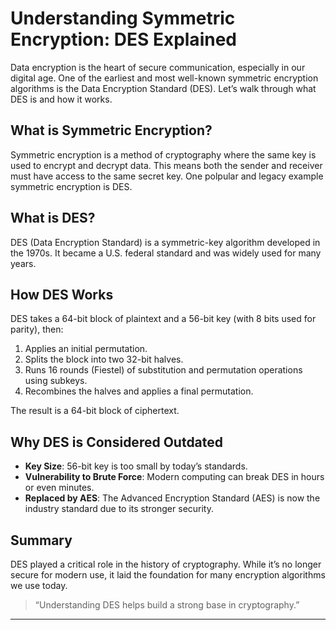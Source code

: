 # Understanding Symmetric Encryption: DES Explained

Data encryption is the heart of secure communication, especially in our digital age. One of the earliest and most well-known symmetric encryption algorithms is the Data Encryption Standard (DES). Let’s walk through what DES is and how it works.

## What is Symmetric Encryption?

Symmetric encryption is a method of cryptography where the same key is used to encrypt and decrypt data. This means both the sender and receiver must have access to the same secret key. One polpular and legacy example symmetric encryption is DES. 

## What is DES?

DES (Data Encryption Standard) is a symmetric-key algorithm developed in the 1970s. It became a U.S. federal standard and was widely used for many years.

## How DES Works

DES takes a 64-bit block of plaintext and a 56-bit key (with 8 bits used for parity), then:

1. Applies an initial permutation.
2. Splits the block into two 32-bit halves.
3. Runs 16 rounds (Fiestel) of substitution and permutation operations using subkeys.
4. Recombines the halves and applies a final permutation.

The result is a 64-bit block of ciphertext.

## Why DES is Considered Outdated

- **Key Size**: 56-bit key is too small by today’s standards.
- **Vulnerability to Brute Force**: Modern computing can break DES in hours or even minutes.
- **Replaced by AES**: The Advanced Encryption Standard (AES) is now the industry standard due to its stronger security.

## Summary

DES played a critical role in the history of cryptography. While it’s no longer secure for modern use, it laid the foundation for many encryption algorithms we use today.

> “Understanding DES helps build a strong base in cryptography.”

---
